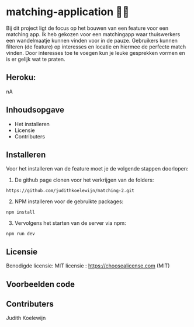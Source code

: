
# matching-application 👋🏾
Bij dit project ligt de focus op het bouwen van een feature voor een matching app. Ik heb gekozen voor een matchingapp waar thuiswerkers een wandelmaatje kunnen vinden voor in de pauze. Gebruikers kunnen filteren (de feature) op interesses en locatie en hiermee de perfecte match vinden. Door interesses toe te voegen kun je leuke gesprekken vormen en is er gelijk wat te praten. 

## Heroku:
nA

##  Inhoudsopgave

- Het installeren
- Licensie
- Contributers

##  Installeren

Voor het installeren van de feature moet je de volgende stappen doorlopen:
1. De github page clonen voor het verkrijgen van de folders:

```https://github.com/judithkoelewijn/matching-2.git```

2. NPM installeren voor de gebruikte packages:

```npm install```

3. Vervolgens het starten van de server via npm:

```npm run dev```

##  Licensie

Benodigde licensie: MIT licensie : https://choosealicense.com (MIT)

## Voorbeelden code





##  Contributers
Judith Koelewijn

